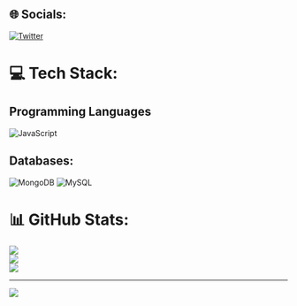 ## 🌐 Socials:
[![Twitter](https://img.shields.io/badge/Twitter-%231DA1F2.svg?logo=Twitter&logoColor=white)](https://twitter.com/) 

# 💻 Tech Stack:
## Programming Languages
 ![JavaScript](https://img.shields.io/badge/javascript-%23323330.svg?style=for-the-badge&logo=javascript&logoColor=%23F7DF1E)

## Databases:
![MongoDB](https://img.shields.io/badge/MongoDB-%234ea94b.svg?style=for-the-badge&logo=mongodb&logoColor=white) ![MySQL](https://img.shields.io/badge/mysql-%2300f.svg?style=for-the-badge&logo=mysql&logoColor=white) 
# 📊 GitHub Stats:
![](https://github-readme-stats.vercel.app/api?username=shadowDarsan&theme=dark&hide_border=false&include_all_commits=true&count_private=false)<br/>
![](https://github-readme-streak-stats.herokuapp.com/?user=shadowDarsan&theme=dark&hide_border=false)<br/>
![](https://github-readme-stats.vercel.app/api/top-langs/?username=shadowDarsan&theme=dark&hide_border=false&include_all_commits=true&count_private=false&layout=compact)

---
[![](https://visitcount.itsvg.in/api?id=prakash221&icon=2&color=8)](https://visitcount.itsvg.in)

